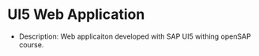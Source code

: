 # UI5 Web Application

- Description: Web applicaiton developed with SAP UI5 withing openSAP course.
